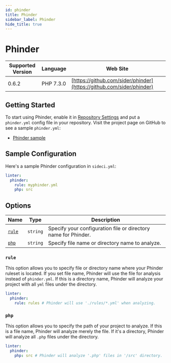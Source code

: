 ```yaml
---
id: phinder
title: Phinder
sidebar_label: Phinder
hide_title: true
---
```


# Phinder

| Supported Version | Language | Web Site |
| ----------------- | -------- | -------- |
| 0.6.2 | PHP 7.3.0 | [https://github.com/sider/phinder](https://github.com/sider/phinder) |

## Getting Started

To start using Phinder, enable it in [Repository Settings](../../getting-started/repository-settings.md) and put a `phinder.yml` config file in your repository. Visit the project page on GitHub to see a sample `phinder.yml`:

* [Phinder sample](https://github.com/tomokinakamaru/phinder/tree/master/sample)

## Sample Configuration

Here's a sample Phinder configuration in `sideci.yml`:

```yaml:sideci.yml
linter:
  phinder:
    rule: myphinder.yml
    php: src
```

## Options

| Name | Type | Description |
| ---- | ---- | ----------- |
| [`rule`](#rule) | `string` | Specify your configuration file or directory name for Phinder. |
| [`php`](#php) | `string` | Specify file name or directory name to analyze. |

### `rule`

This option allows you to specify file or directory name where your Phinder ruleset is located.
If you set file name, Phinder will use the file for analysis instead of `phinder.yml`. If this is a directory name, Phinder will analyze your project with all `yml` files under the directory.

```yaml:sideci.yml
linter:
  phinder:
    rule: rules # Phinder will use './rules/*.yml' when analyzing.
```

### `php`

This option allows you to specify the path of your project to analyze. If this is a file name, Phinder will analyze merely the file. If it's a directory, Phinder will analyze all `.php` files under the directory.

```yaml:sideci.yml
linter:
  phinder:
    php: src # Phinder will analyze '.php' files in '/src' directory.
 ```
